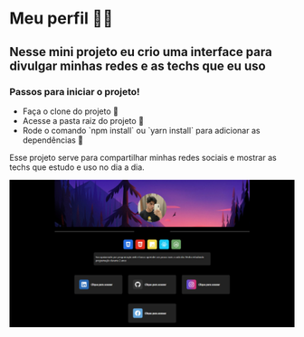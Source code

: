 # Meu perfil 🧙‍♂️
## Nesse mini projeto eu crio uma interface para divulgar minhas redes e as techs que eu uso 

### Passos para iniciar o projeto!
<ul>
    <li>Faça o clone do projeto 👥</li>
    <li>Acesse a pasta raiz do projeto 🌳</li>
    <li>Rode o comando `npm install` ou `yarn install` para adicionar as dependências 🚀</li>
</ul>

Esse projeto serve para compartilhar minhas redes sociais e mostrar as techs que estudo e uso no dia a dia. 

![Layout](src/assets/project.png)
